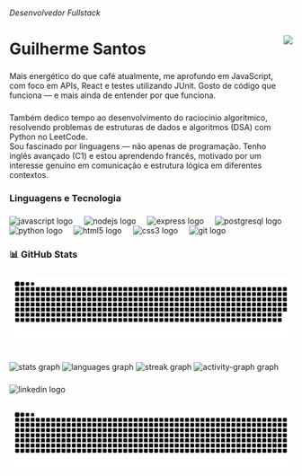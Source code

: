 <h6 align="left">Desenvolvedor Fullstack</h6>

###

<img align="right" height="200" src="https://media.giphy.com/media/v1.Y2lkPTc5MGI3NjExbjJrZnlmMmk5bGFtaXFkYnFiN3c4eTZqcHI5aHY1aXF5cDBuN3Q5bCZlcD12MV9naWZzX3NlYXJjaCZjdD1n/ENY5vJgJPEfG3Ym14H/giphy.gif"  />

###

<h1 align="left">Guilherme Santos</h1>

###

<p align="left">Mais energético do que café atualmente, me aprofundo em JavaScript, com foco em APIs, React e testes utilizando JUnit. Gosto de código que funciona — e mais ainda de entender por que funciona.</p>

###

<p align="left">Também dedico tempo ao desenvolvimento do raciocínio algorítmico, resolvendo problemas de estruturas de dados e algoritmos (DSA) com Python no LeetCode.<br>Sou fascinado por linguagens — não apenas de programação. Tenho inglês avançado (C1) e estou aprendendo francês, motivado por um interesse genuíno em comunicação e estrutura lógica em diferentes contextos.</p>

###

<h3 align="left">Linguagens e Tecnologia</h3>

###

<div align="left">
  <img src="https://cdn.jsdelivr.net/gh/devicons/devicon/icons/javascript/javascript-original.svg" height="40" alt="javascript logo"  />
  <img width="12" />
  <img src="https://cdn.jsdelivr.net/gh/devicons/devicon/icons/nodejs/nodejs-original.svg" height="40" alt="nodejs logo"  />
  <img width="12" />
  <img src="https://cdn.jsdelivr.net/gh/devicons/devicon/icons/express/express-original.svg" height="40" alt="express logo"  />
  <img width="12" />
  <img src="https://cdn.jsdelivr.net/gh/devicons/devicon/icons/postgresql/postgresql-original.svg" height="40" alt="postgresql logo"  />
  <img width="12" />
  <img src="https://cdn.jsdelivr.net/gh/devicons/devicon/icons/python/python-original.svg" height="40" alt="python logo"  />
  <img width="12" />
  <img src="https://cdn.jsdelivr.net/gh/devicons/devicon/icons/html5/html5-original.svg" height="40" alt="html5 logo"  />
  <img width="12" />
  <img src="https://cdn.jsdelivr.net/gh/devicons/devicon/icons/css3/css3-original.svg" height="40" alt="css3 logo"  />
  <img width="12" />
  <img src="https://cdn.jsdelivr.net/gh/devicons/devicon/icons/git/git-original.svg" height="40" alt="git logo"  />
</div>

###

<h3 align="left">📊 GitHub Stats</h3>

###

<picture>
  <source media="(prefers-color-scheme: dark)" srcset="https://raw.githubusercontent.com/guihw/guihw/output/snake.svg" />
  <source media="(prefers-color-scheme: light)" srcset="https://raw.githubusercontent.com/guihw/guihw/output/snake.svg" />
  <img src="https://raw.githubusercontent.com/guihw/guihw/output/snake.svg" alt="Snake animation" />
</picture>

###

<br clear="both">

<div align="left">
  <img src="https://github-readme-stats.vercel.app/api?username=guihw&hide_title=false&hide_rank=false&show_icons=true&include_all_commits=true&count_private=true&disable_animations=false&theme=dracula&locale=pt-br&hide_border=false&order=1" height="150" alt="stats graph"  />
  <img src="https://github-readme-stats.vercel.app/api/top-langs?username=guihw&locale=pt-br&hide_title=false&layout=compact&card_width=320&langs_count=5&theme=dracula&hide_border=false&order=2" height="150" alt="languages graph"  />
  <img src="https://streak-stats.demolab.com?user=guihw&locale=pt-br&mode=daily&theme=dracula&hide_border=false&border_radius=5&order=3" height="150" alt="streak graph"  />
  <img src="https://github-readme-activity-graph.vercel.app/graph?username=guihw&radius=16&theme=react&area=true&order=5" height="300" alt="activity-graph graph"  />
</div>

###

<div align="left">
  <img src="https://raw.githubusercontent.com/maurodesouza/profile-readme-generator/master/src/assets/icons/social/linkedin/default.svg" width="52" height="40" alt="linkedin logo"  />
</div>

###

<picture>
  <source media="(prefers-color-scheme: dark)" srcset="https://raw.githubusercontent.com/guihw/guihw/output/github-snake-dark.svg" />
  <source media="(prefers-color-scheme: light)" srcset="https://raw.githubusercontent.com/guihw/guihw/output/github-snake.svg" />
  <img alt="github-snake" src="https://raw.githubusercontent.com/guihw/guihw/output/github-snake.svg" />
</picture>
